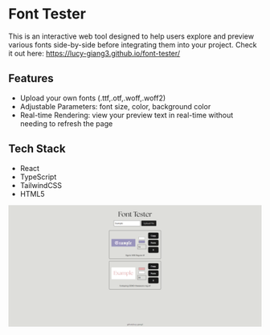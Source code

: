 # Font Tester
This is an interactive web tool designed to help users explore and preview various fonts side-by-side before integrating them into your project. Check it out here: https://lucy-giang3.github.io/font-tester/

## Features
- Upload your own fonts (.ttf,.otf,.woff,.woff2)
- Adjustable Parameters: font size, color, background color
- Real-time Rendering: view your preview text in real-time without needing to refresh the page

## Tech Stack
- React
- TypeScript
- TailwindCSS
- HTML5

![Font Tester Screenshot](./example.PNG)
